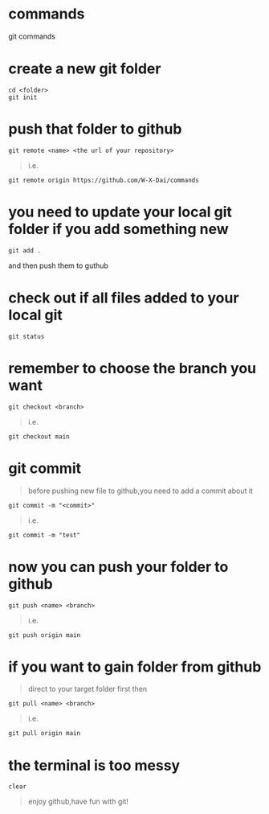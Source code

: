 # commands
git commands
# create a new git folder
``` git
cd <folder>
git init
```
# push that folder to github
``` git
git remote <name> <the url of your repository>
```
> i.e.
``` git
git remote origin https://github.com/W-X-Dai/commands
```
# you need to update your local git folder if you add something new
``` git
git add .
```
and then push them to guthub

# check out if all files added to your local git
``` git
git status
```
# remember to choose the branch you want
``` git
git checkout <branch>
```
>i.e.
``` git
git checkout main
```
# git commit
> before pushing new file to github,you need to add a commit about it
``` git
git commit -m "<commit>"
```
> i.e.
``` git
git commit -m "test"
```
# now you can push your folder to github
``` git
git push <name> <branch>
```
> i.e.
``` git
git push origin main
```
# if you want to gain folder from github
> direct to your target folder first
> then 
``` git
git pull <name> <branch>
```
> i.e.
``` git
git pull origin main
```

# the terminal is too messy
``` git
clear
```

> enjoy github,have fun with git!



